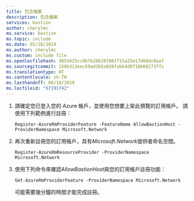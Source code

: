 ```yaml
---
title: 包含檔案
description: 包含檔案
services: bastion
author: cherylmc
ms.service: bastion
ms.topic: include
ms.date: 05/28/2019
ms.author: cherylmc
ms.custom: include file
ms.openlocfilehash: d05d425cc9bfb206207801f15a25e17d60dc0aaf
ms.sourcegitcommit: 156b313eec59ad1b5a820fabb4d0f16b602737fc
ms.translationtype: HT
ms.contentlocale: zh-TW
ms.lasthandoff: 06/18/2019
ms.locfileid: "67191742"
---
```

1. 請確定您已登入您的 Azure 帳戶，並使用您想要上架此預覽的訂用帳戶。 請使用下列範例進行註冊：

    ```azurepowershell-interactive
    Register-AzureRmProviderFeature -FeatureName AllowBastionHost -ProviderNamespace Microsoft.Network
    ```
2.  再次重新註冊您的訂用帳戶，具有*Microsoft.Network*提供者命名空間。

    ```azurepowershell-interactive
    Register-AzureRmResourceProvider -ProviderNamespace Microsoft.Network
    ````
3. 使用下列命令來確認*AllowBastionHost*與您的訂用帳戶註冊功能：

    ```azurepowershell-interactive
    Get-AzureRmProviderFeature -ProviderNamespace Microsoft.Network
    ````

    可能需要幾分鐘的時間才能完成註冊。